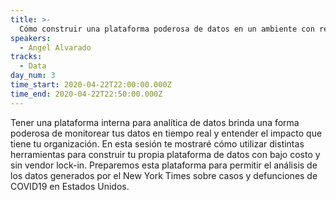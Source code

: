 ```yaml
---
title: >-
  Cómo construir una plataforma poderosa de datos en un ambiente con recursos restringidos
speakers:
  - Angel Alvarado
tracks:
  - Data
day_num: 3
time_start: 2020-04-22T22:00:00.000Z
time_end: 2020-04-22T22:50:00.000Z
---
```


Tener una plataforma interna para analítica de datos brinda una forma poderosa de monitorear tus datos en tiempo real y entender el impacto que tiene tu organización. En esta sesión te mostraré cómo utilizar distintas herramientas para construir tu propia plataforma de datos con bajo costo y sin vendor lock-in. Preparemos esta plataforma para permitir el análisis de los datos generados por el New York Times sobre casos y defunciones de COVID19 en Estados Unidos.

